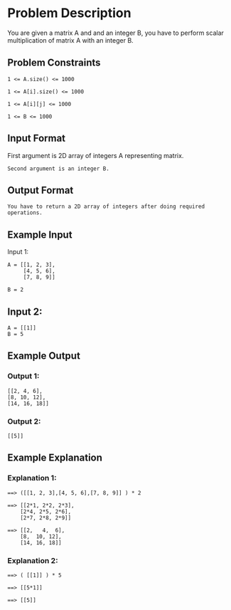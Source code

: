 # Problem Description
You are given a matrix A and and an integer B, you have to perform scalar multiplication of matrix A with an integer B.

## Problem Constraints
```
1 <= A.size() <= 1000

1 <= A[i].size() <= 1000

1 <= A[i][j] <= 1000

1 <= B <= 1000
```

## Input Format
First argument is 2D array of integers A representing matrix.

```
Second argument is an integer B.
```

## Output Format
```
You have to return a 2D array of integers after doing required operations.
```

## Example Input
Input 1:
```
A = [[1, 2, 3],
     [4, 5, 6],
     [7, 8, 9]]
    
B = 2
```
## Input 2:
```
A = [[1]]
B = 5
```

## Example Output
### Output 1:
````
[[2, 4, 6],
[8, 10, 12],
[14, 16, 18]]
````
### Output 2:
````
[[5]]
````


## Example Explanation
### Explanation 1:
````
==> ([[1, 2, 3],[4, 5, 6],[7, 8, 9]] ) * 2

==> [[2*1, 2*2, 2*3],
    [2*4, 2*5, 2*6],
    [2*7, 2*8, 2*9]]

==> [[2,   4,  6],
    [8,  10, 12],
    [14, 16, 18]]
````
### Explanation 2:
````
==> ( [[1]] ) * 5

==> [[5*1]]

==> [[5]]
````